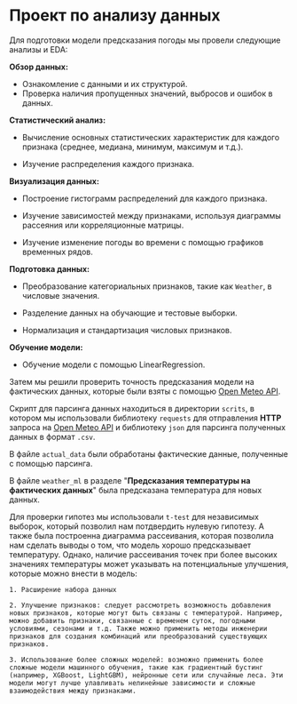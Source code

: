 # Проект по анализу данных

Для подготовки модели предсказания погоды мы провели следующие анализы и EDA:

**Обзор данных:**

* Ознакомление с данными и их структурой.
* Проверка наличия пропущенных значений, выбросов и ошибок в данных.

**Статистический анализ:**

* Вычисление основных статистических характеристик для каждого признака (среднее, медиана, минимум, максимум и т.д.).

* Изучение распределения каждого признака.

**Визуализация данных:**

* Построение гистограмм распределений для каждого признака.

* Изучение зависимостей между признаками, используя диаграммы рассеяния или корреляционные матрицы.

* Изучение изменение погоды во времени с помощью графиков временных рядов.

**Подготовка данных:**

* Преобразование категориальных признаков, такие как `Weather`, в числовые значения.

* Разделение данных на обучающие и тестовые выборки.

* Нормализация и стандартизация числовых признаков.

**Обучение модели:**

* Обучение модели с помощью LinearRegression.

Затем мы решили проверить точность предсказания модели на фактических данных, которые были взяты с помощью [Open Meteo API](https://open-meteo.com/).

Скрипт для парсинга данных находиться в директории `scrits`, в котором мы использовали библиотеку `requests` для отправления __HTTP__ запроса на [Open Meteo API](https://open-meteo.com/) и библиотеку `json` для парсинга полученных данных в формат `.csv`.

В файле `actual_data` были обработаны фактические данные, полученные с помощью парсинга.

В файле `weather_ml` в разделе "__Предсказания температуры на фактических данных__" была предсказана температура для новых данных.

Для проверки гипотез мы использовали `t-test` для независимых выборок, который позволил нам потдвердить нулевую гипотезу. А также была построенна диаграмма рассеивания, которая позволила нам сделать выводы о том, что модель хорошо предсказывает температуру. Однако, наличие рассеивания точек при более высоких значениях температуры может указывать на потенциальные улучшения, которые можно внести в модель:

    1. Расширение набора данных

    2. Улучшение признаков: следует рассмотреть возможность добавления новых признаков, которые могут быть связаны с температурой. Например, можно добавить признаки, связанные с временем суток, погодными условиями, сезонами и т.д. Также можно применить методы инженерии признаков для создания комбинаций или преобразований существующих признаков.

    3. Использование более сложных моделей: возможно применить более сложные модели машинного обучения, такие как градиентный бустинг (например, XGBoost, LightGBM), нейронные сети или случайные леса. Эти модели могут лучше улавливать нелинейные зависимости и сложные взаимодействия между признаками.

